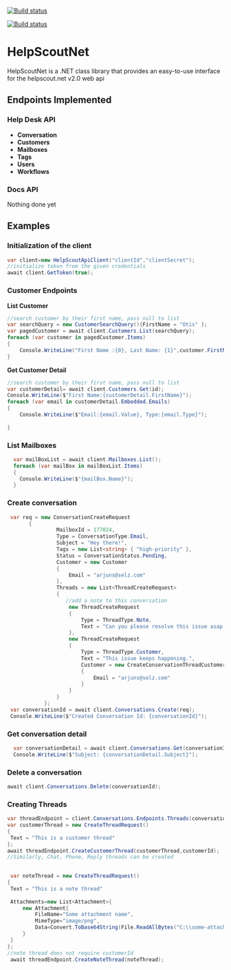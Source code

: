 [![Build status](https://ci.appveyor.com/api/projects/status/yoxiw6cx9ehbgf66?svg=true)](https://ci.appveyor.com/project/SelzEngineer/helpscout)


[![Build status](https://ci.appveyor.com/api/projects/status/yoxiw6cx9ehbgf66?svg=true)](https://ci.appveyor.com/project/SelzEngineer/helpscout)
# HelpScoutNet
HelpScoutNet is a .NET class library that provides an easy-to-use interface for the helpscout.net v2.0 web api

## Endpoints Implemented

### Help Desk API

* **Conversation**
* **Customers**
* **Mailboxes**
* **Tags**
* **Users**
* **Workflows**

### Docs API

Nothing done yet

## Examples 

### Initialization of the client
```csharp
var client=new HelpScoutApiClient("clientId","clientSecret");
//initialize token from the given credentials
await client.GetToken(true);
```
### Customer Endpoints

**List Customer**

```csharp
//search customer by their first name, pass null to list 
var searchQuery = new CustomerSearchQuery(){FirstName = "Otis" };
var pagedCustomer = await client.Customers.List(searchQuery);
foreach (var customer in pagedCustomer.Items)
{
    Console.WriteLine("First Name :{0}, Last Name: {1}",customer.FirstName,customer.LastName);
}
```

**Get Customer Detail**

```csharp
//search customer by their first name, pass null to list 
var customerDetail= await client.Customers.Get(id);
Console.WriteLine($"First Name:{customerDetail.FirstName}");
foreach (var email in customerDetail.Embedded.Emails)
{
    Console.WriteLine($"Email:{email.Value}, Type:{email.Type}");
           
}
```

### List Mailboxes
```csharp
  var mailBoxList = await client.Mailboxes.List();
  foreach (var mailBox in mailBoxList.Items)
  {
    Console.WriteLine($"{mailBox.Name}");
  }
```

### Create conversation
```csharp
 var req = new ConversationCreateRequest
       {
                MailboxId = 177024,
                Type = ConversationType.Email,
                Subject = "Hey there!",
                Tags = new List<string> { "high-priority" },
                Status = ConversationStatus.Pending,
                Customer = new Customer
                {
                    Email = "arjuns@selz.com"
                },
                Threads = new List<ThreadCreateRequest>
                {
                   //add a note to this conversation
                    new ThreadCreateRequest
                    {
                        Type = ThreadType.Note,
                        Text = "Can you please resolve this issue asap.",
                    },
                    new ThreadCreateRequest
                    {
                        Type = ThreadType.Customer,
                        Text = "This issue keeps happening.",
                        Customer = new CreateConservationThreadCustomer
                        {
                            Email = "arjuns@selz.com"
                        }
                    }
                }
            };
 var conversationId = await client.Conversations.Create(req);
 Console.WriteLine($"Created Conversation Id: {conversationId}");

```
### Get conversation detail
```csharp
  var conversationDetail = await client.Conversations.Get(conversationId);
  Console.WriteLine($"Subject: {conversationDetail.Subject}");
```

### Delete a conversation
```csharp
await client.Conversations.Delete(conversationId);
```

### Creating Threads
```csharp
var threadEndpoint = client.Conversations.Endpoints.Threads(conversationId);
var customerThread = new CreateThreadRequest()
{
 Text = "This is a customer thread"
};
await threadEndpoint.CreateCustomerThread(customerThread,customerId);
//Similarly, Chat, Phone, Reply threads can be created
 

 var noteThread = new CreateThreadRequest()
{
 Text = "This is a note thread"
 
 Attachments=new List<Attachment>{
     new Attachment{
         FileName="Some attachment name",
         MimeType="image/png",
         Data=Convert.ToBase64String(File.ReadAllBytes("C:\\some-attachment.png"))
     }
 }
};
//note thread does not require customerId 
 await threadEndpoint.CreateNoteThread(noteThread);

  
```
